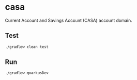 # casa

Current Account and Savings Account (CASA) account domain.

## Test

```bash
./gradlew clean test
```

## Run

```bash
./gradlew quarkusDev
```
